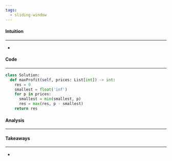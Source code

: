 ```yaml
---
tags:
  - sliding-window
---
```


#### Intuition
---
- 

#### Code
---

```python
class Solution:
  def maxProfit(self, prices: List[int]) -> int:
    res = 0
    smallest = float('inf')
    for p in prices:
      smallest = min(smallest, p)
      res = max(res, p - smallest)
    return res
```

#### Analysis
---


#### Takeaways
---
- 